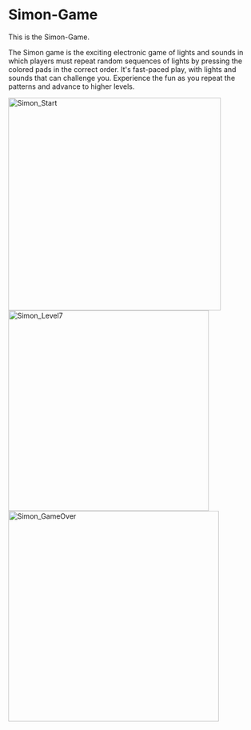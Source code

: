 # Simon-Game
This is the Simon-Game.

The Simon game is the exciting electronic game of lights and sounds in which players must repeat random sequences of lights by pressing 
the colored pads in the correct order. It's fast-paced play, with lights and sounds that can challenge you. 
Experience the fun as you repeat the patterns and advance to higher levels.

<img width="425" alt="Simon_Start" src="https://github.com/Regina-Mue/Simon-Game/assets/77250392/f8c6e1b5-1bf3-4e6d-bf5e-4eb4391df1b8">

<img width="401" alt="Simon_Level7" src="https://github.com/Regina-Mue/Simon-Game/assets/77250392/f96999f0-fa65-4757-9720-f6cbc905c48b">

<img width="421" alt="Simon_GameOver" src="https://github.com/Regina-Mue/Simon-Game/assets/77250392/d28d798b-7b54-44c2-b231-dd3f083d7232">
